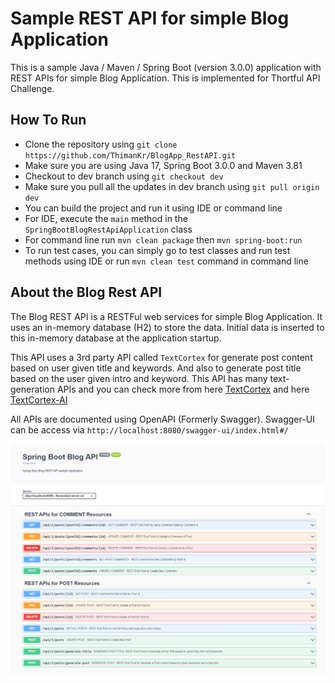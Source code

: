 # Sample REST API for simple Blog Application
This is a sample Java / Maven / Spring Boot (version 3.0.0) application with REST APIs for simple Blog Application. This is implemented for Thortful API Challenge.

## How To Run
* Clone the repository using `git clone https://github.com/ThimanKr/BlogApp_RestAPI.git`
* Make sure you are using Java 17, Spring Boot 3.0.0 and Maven 3.81
* Checkout to dev branch using `git checkout dev`
* Make sure you pull all the updates in dev branch using `git pull origin dev`
* You can build the project and run it using IDE or command line
* For IDE, execute the `main` method in the `SpringBootBlogRestApiApplication` class
* For command line run `mvn clean package` then `mvn spring-boot:run`
* To run test cases, you can simply go to test classes and run test methods using IDE or run `mvn clean test` command in command line

## About the Blog Rest API
The Blog REST API is a RESTFul web services for simple Blog Application. It uses an in-memory database (H2) to store the data. Initial data is inserted to this in-memory database at the application startup.

This API uses a 3rd party API called `TextCortex` for generate post content based on user given title and keywords. And  also to generate post title based on the user given intro and keyword. This API has many text-generation APIs and you can check more from here [TextCortex](https://textcortex.com/text-generation-api) and here [TextCortex-AI](https://documenter.getpostman.com/view/936254/2s83tCLYi9#text-generation-examples)

All APIs are documented using OpenAPI (Formerly Swagger).
Swagger-UI can be access via `http://localhost:8080/swagger-ui/index.html#/`

![plot](https://github.com/ThimanKr/BlogApp_RestAPI/blob/main/src/main/resources/images/Swagger-UI.png)
